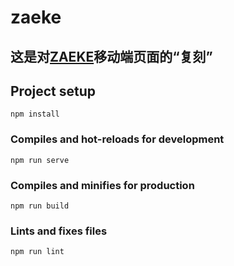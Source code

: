# zaeke

## 这是对[ZAEKE](http://www.zaeke.com "ZAEKE")移动端页面的“复刻”

## Project setup
```
npm install
```

### Compiles and hot-reloads for development
```
npm run serve
```

### Compiles and minifies for production
```
npm run build
```

### Lints and fixes files
```
npm run lint
```
